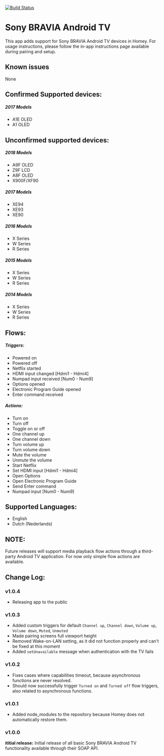[![Build Status](https://travis-ci.com/FricoRico/Homey.SonyBraviaAndroidTV.svg?branch=develop)](https://travis-ci.com/FricoRico/Homey.SonyBraviaAndroidTV)

# Sony BRAVIA Android TV
This app adds support for Sony BRAVIA Android TV devices in Homey. For usage instructions, please follow the in-app instructions page available during pairing and setup.

## Known issues
None

## Confirmed Supported devices:
##### 2017 Models
* A1E OLED
* A1 OLED

## Unconfirmed supported devices:
##### 2018 Models
* A9F OLED
* Z9F LCD
* A8F OLED
* X900F/XF90

##### 2017 Models
* XE94
* XE93
* XE90

##### 2016 Models
* X Series
* W Series
* R Series

##### 2015 Models
* X Series
* W Series
* R Series

##### 2014 Models
* X Series
* W Series
* R Series

## Flows:

##### Triggers:
- Powered on
- Powered off
- Netflix started
- HDMI input changed [Hdmi1 - Hdmi4]
- Numpad input received [Num0 - Num9]
- Options opened
- Electronic Program Guide opened
- Enter command received

##### Actions:
- Turn on
- Turn off
- Toggle on or off
- One channel up
- One channel down
- Turn volume up
- Turn volume down
- Mute the volume
- Unmute the volume
- Start Netflix
- Set HDMI input [Hdmi1 - Hdmi4]
- Open Options
- Open Electronic Program Guide
- Send Enter command
- Numpad input [Num0 - Num9]

## Supported Languages:
* English
* Dutch (Nederlands)

## NOTE:
Future releases will support media playback flow actions through a third-party Android TV application. For now only simple flow actions are available.

## Change Log:

### v1.0.4
- Releasing app to the public

### v1.0.3
- Added custom triggers for default `Channel up`, `Channel down`, `Volume up`, `Volume down`, `Muted`, `Unmuted`
- Made pairing screens full viewport height
- Removed Wake-on-LAN setting, as it did not function properly and can't be fixed at this moment
- Added `setUnavailable` message when authentication with the TV fails

### v1.0.2
- Fixes cases where capabilities timeout, because asynchronous functions are never resolved.
- Should now successfully trigger `Turned on` and `Turned off` flow triggers, also related to asynchronous functions.

### v1.0.1
- Added node_modules to the repository because Homey does not automatically restore them.

### v1.0.0
**ititial release:** Initial release of all basic Sony BRAVIA Android TV functionality available through their SOAP API.
